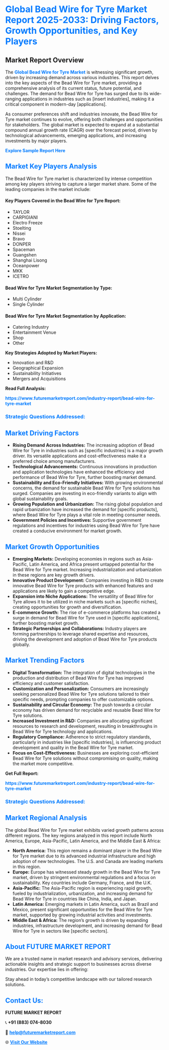 <h1 style="color: #007BFF;">Global Bead Wire for Tyre Market Report 2025-2033: Driving Factors, Growth Opportunities, and Key Players</h1>

<section id="overview">
<h2>Market Report Overview</h2>
<p>The <a href="https://www.futuremarketreport.com/industry-report/bead-wire-for-tyre-market" style="color: #007BFF; text-decoration: none;"><strong>Global Bead Wire for Tyre Market</strong></a> is witnessing significant growth, driven by increasing demand across various industries. This report delves into the key aspects of the Bead Wire for Tyre market, providing a comprehensive analysis of its current status, future potential, and challenges. The demand for Bead Wire for Tyre has surged due to its wide-ranging applications in industries such as [insert industries], making it a critical component in modern-day [applications].</p>
<p>As consumer preferences shift and industries innovate, the Bead Wire for Tyre market continues to evolve, offering both challenges and opportunities for stakeholders. The global market is expected to expand at a substantial compound annual growth rate (CAGR) over the forecast period, driven by technological advancements, emerging applications, and increasing investments by major players.</p>
</section>

<section id="overview">
<p><a href="https://www.futuremarketreport.com/request-sample/reportId=37745" style="color: #007BFF; text-decoration: none;"><strong>Explore Sample Report Here</strong></a></p>
</section>

<section id="key-players">
<h2 style="color: #007BFF;">Market Key Players Analysis</h2>
<p>The Bead Wire for Tyre market is characterized by intense competition among key players striving to capture a larger market share. Some of the leading companies in the market include:</p>
<h4>Key Players Covered in the Bead Wire for Tyre Report:</h4>
<ul><li>TAYLOR</li><li>CARPIGIANI</li><li>Electro Freeze</li><li>Stoelting</li><li>Nissei</li><li>Bravo</li><li>DONPER</li><li>Spaceman</li><li>Guangshen</li><li>Shanghai Lisong</li><li>Oceanpower</li><li>MKK</li><li>ICETRO</li></ul>
<h4>Bead Wire for Tyre Market Segmentation by Type:</h4>
<ul><li>Multi Cylinder</li><li>Single Cylinder</li></ul>

<h4>Bead Wire for Tyre Market Segmentation by Application:</h4>
<ul><li>Catering Industry</li><li>Entertainment Venue</li><li>Shop</li><li>Other</li></ul>
<p><strong>Key Strategies Adopted by Market Players:</strong></p>
<ul>
<li>Innovation and R&D</li>
<li>Geographical Expansion</li>
<li>Sustainability Initiatives</li>
<li>Mergers and Acquisitions</li>
</ul>
</section>

<section>
<p><strong>Read Full Analysis: </strong></p><a href="https://www.futuremarketreport.com/industry-report/bead-wire-for-tyre-market" style="color: #007BFF; text-decoration: none;"><strong>https://www.futuremarketreport.com/industry-report/bead-wire-for-tyre-market</strong></a>
<h3 style="color: #007BFF;">Strategic Questions Addressed:</h3>
</section>

<section id="driving-factors">
<h2 style="color: #007BFF;">Market Driving Factors</h2>
<ul>
<li><strong>Rising Demand Across Industries:</strong> The increasing adoption of Bead Wire for Tyre in industries such as [specific industries] is a major growth driver. Its versatile applications and cost-effectiveness make it a preferred choice among manufacturers.</li>
<li><strong>Technological Advancements:</strong> Continuous innovations in production and application technologies have enhanced the efficiency and performance of Bead Wire for Tyre, further boosting market demand.</li>
<li><strong>Sustainability and Eco-Friendly Initiatives:</strong> With growing environmental concerns, the demand for sustainable Bead Wire for Tyre solutions has surged. Companies are investing in eco-friendly variants to align with global sustainability goals.</li>
<li><strong>Growing Population and Urbanization:</strong> The rising global population and rapid urbanization have increased the demand for [specific products], where Bead Wire for Tyre plays a vital role in meeting consumer needs.</li>
<li><strong>Government Policies and Incentives:</strong> Supportive government regulations and incentives for industries using Bead Wire for Tyre have created a conducive environment for market growth.</li>
</ul>
</section>

<section id="growth-opportunities">
<h2 style="color: #007BFF;">Market Growth Opportunities</h2>
<ul>
<li><strong>Emerging Markets:</strong> Developing economies in regions such as Asia-Pacific, Latin America, and Africa present untapped potential for the Bead Wire for Tyre market. Increasing industrialization and urbanization in these regions are key growth drivers.</li>
<li><strong>Innovative Product Development:</strong> Companies investing in R&D to create innovative Bead Wire for Tyre products with enhanced features and applications are likely to gain a competitive edge.</li>
<li><strong>Expansion into Niche Applications:</strong> The versatility of Bead Wire for Tyre allows it to be utilized in niche markets such as [specific niches], creating opportunities for growth and diversification.</li>
<li><strong>E-commerce Growth:</strong> The rise of e-commerce platforms has created a surge in demand for Bead Wire for Tyre used in [specific applications], further boosting market growth.</li>
<li><strong>Strategic Partnerships and Collaborations:</strong> Industry players are forming partnerships to leverage shared expertise and resources, driving the development and adoption of Bead Wire for Tyre products globally.</li>
</ul>
</section>

<section id="trending-factors">
<h2 style="color: #007BFF;">Market Trending Factors</h2>
<ul>
<li><strong>Digital Transformation:</strong> The integration of digital technologies in the production and distribution of Bead Wire for Tyre has improved efficiency and customer satisfaction.</li>
<li><strong>Customization and Personalization:</strong> Consumers are increasingly seeking personalized Bead Wire for Tyre solutions tailored to their specific needs, prompting companies to offer customizable options.</li>
<li><strong>Sustainability and Circular Economy:</strong> The push towards a circular economy has driven demand for recyclable and reusable Bead Wire for Tyre solutions.</li>
<li><strong>Increased Investment in R&D:</strong> Companies are allocating significant resources to research and development, resulting in breakthroughs in Bead Wire for Tyre technology and applications.</li>
<li><strong>Regulatory Compliance:</strong> Adherence to strict regulatory standards, particularly in industries like [specific industries], is influencing product development and quality in the Bead Wire for Tyre market.</li>
<li><strong>Focus on Cost-Effectiveness:</strong> Businesses are exploring cost-efficient Bead Wire for Tyre solutions without compromising on quality, making the market more competitive.</li>
</ul>
</section>

<section>
<p><strong>Get Full Report: </strong></p><a href="https://www.futuremarketreport.com/industry-report/bead-wire-for-tyre-market" style="color: #007BFF; text-decoration: none;"><strong>https://www.futuremarketreport.com/industry-report/bead-wire-for-tyre-market</strong></a>
<h3 style="color: #007BFF;">Strategic Questions Addressed:</h3>
</section>


<section id="regional-analysis">
<h2 style="color: #007BFF;">Market Regional Analysis</h2>
<p>The global Bead Wire for Tyre market exhibits varied growth patterns across different regions. The key regions analyzed in this report include North America, Europe, Asia-Pacific, Latin America, and the Middle East & Africa:</p>
<ul>
<li><strong>North America:</strong> This region remains a dominant player in the Bead Wire for Tyre market due to its advanced industrial infrastructure and high adoption of new technologies. The U.S. and Canada are leading markets in this region.</li>
<li><strong>Europe:</strong> Europe has witnessed steady growth in the Bead Wire for Tyre market, driven by stringent environmental regulations and a focus on sustainability. Key countries include Germany, France, and the U.K.</li>
<li><strong>Asia-Pacific:</strong> The Asia-Pacific region is experiencing rapid growth, fueled by industrialization, urbanization, and increasing demand for Bead Wire for Tyre in countries like China, India, and Japan.</li>
<li><strong>Latin America:</strong> Emerging markets in Latin America, such as Brazil and Mexico, present significant opportunities for the Bead Wire for Tyre market, supported by growing industrial activities and investments.</li>
<li><strong>Middle East & Africa:</strong> The region’s growth is driven by expanding industries, infrastructure development, and increasing demand for Bead Wire for Tyre in sectors like [specific sectors].</li>
</ul>
</section>

<footer>
<h2 style="color: #007BFF;">About FUTURE MARKET REPORT</h2>
<p>We are a trusted name in market research and advisory services, delivering actionable insights and strategic support to businesses across diverse industries. Our expertise lies in offering:</p>

<p>Stay ahead in today’s competitive landscape with our tailored research solutions.</p>

<h2 style="color: #007BFF;">Contact Us:</h2>
<p><strong>FUTURE MARKET REPORT</strong></p>
<p>📞 <strong>+91 (883) 074-8030</strong></p>
<p>📧 <strong><a href="mailto:help@futuremarketreport.com" style="color: #007BFF;">help@futuremarketreport.com</a></strong></p>
<p>🌐 <strong><a href="https://www.futuremarketreport.com/" style="color: #007BFF;">Visit Our Website</a></strong></p>
</footer>